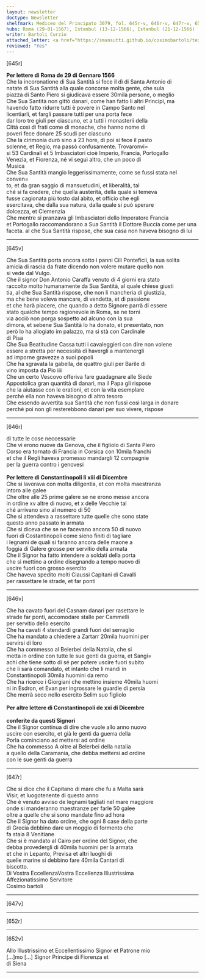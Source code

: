 ```yaml
---
layout: newsletter
doctype: Newsletter
shelfmark: Mediceo del Principato 3079, fol. 645r-v, 646r-v, 647r-v, 652r-v
hubs: Roma (29-01-1567), Istanbul (13-12-1566), Istanbul (21-12-1566)
writer: Bartoli Curzio
attached_letter: <a href="https://smansutti.github.io/cosimobartoli/texts/2978_069,2978_070/">2978_069,2978_070</a>
reviewed: "Yes"
---
```


[645r]  
  
  
<strong>Per lettere di Roma de 29 di Gennaro 1566</strong>  
Che la incoronatione di Sua Santità si fece il dì di Santa Antonio di  
natate di Sua Santità alla quale concorse molta gente, che sula  
piazza di Santo Piero si giudicava essere 30mila persone, o meglio  
Che Sua Santità non gittò danari, come han fatto li altri Principi, ma  
havendo fatto ridurre tutti è povere in Campo Santo nel  
licentiarli, et fargli passare tutti per una porta fece  
dar loro tre giuli per ciascuno, et a tutti i monasterii della  
Città così di frati come di monache, che hanno nome di  
poveri fece donare 25 scudi per ciascuno  
Che la cirimonia durò sino a 23 hore, di poi si fece il pasto  
solenne, et Regio, ma passò confusamente. Trovaronvi=  
si 53 Cardinali et 5 Imbasciatori cioè Imperio, Francia, Portogallo  
Venezia, et Fiorenza, né vi seguì altro, che un poco di  
Musica  
Che Sua Santità mangio leggerissimamente, come se fussi stata nel conven=  
to, et da gran saggio di mansuetudini, et liberalità, tal  
ché si fa credere, che quella austerità, della quale si temeva  
fusse cagionata più tosto dal abito, et officio che egli  
esercitava, che dalla sua natura, dalla quale si può sperare  
dolcezza, et Clemenzia  
Che mentre si pranzava gli Imbasciatori dello Imperatore Francia  
et Portogallo raccomandorano a Sua Santità il Dottore Buccia come per una  
faceta. al che Sua Santità rispose, che sua casa non haveva bisogno di lui  
  
---  

[645v]  
  
  
Che Sua Santità porta ancora sotto i panni Cili Ponteficii, la sua solita  
amicia di rascia da frate dicendo non volere mutare quello non  
si vede dal Vulgo.  
Che il signor Don Antonio Caraffa venuto di 4 giorni era stato  
raccolto molto humanamente da Sua Santità, al quale chiese giusti  
tia, al che Sua Santità rispose, che non li mancheria di giustizia,  
ma che bene voleva mancare, di vendetta, et di passione  
et che harà piacere, che quando a detto Signore parrà di essere  
stato qualche tempo ragionevole in Roma, se ne torni  
via acciò non porga sospetto ad alcuno con la sua  
dimora, et sebene Sua Santità lo ha donato, et presentato, non  
però lo ha allogiato im palazzo, ma si stà con Cardinale  
di Pisa  
Che Sua Beatitudine Cassa tutti i cavaleggieri con dire non volene  
essere a stretta per necessità di havergli a mantenergli  
ad imporne gravezze a suoi popoli  
Che ha sgravata la gabella, de quattro giuli per Barile di  
vino imposta da Pio iiii  
Che un certo Vescovo offeriva fare guadagnare alle Siede  
Appostolica gran quantità di danari, ma il Papa gli rispose  
che la aiutasse con le orationi, et con la vita esemplare  
perché ella non haveva bisogno di altro tesoro  
Che essendo avvertita sua Santità che non fussi così larga in donare  
perché poi non gli resterebbono danari per suo vivere, rispose  
  
---  

[646r]  
  
  
di tutte le cose neccessarie  
Che vi erono nuove da Genova, che il figliolo di Santa Piero  
Corso era tornato di Francia in Corsica con 10mila franchi  
et che il Regli haveva promesso mandargli 12 compagnie  
per la guerra contro i genovesi  
<br/><strong>Per lettere di Constantinopoli li xiii di Dicembre</strong>  
Che si lavorava con molta diligentia, et con molta maestranza  
intoro alle galee  
Che oltre alle 25 prime galere se ne erono messe ancora  
in ordine xv altre di nuovo, et x delle Vecchie tal  
ché arrivano sino al numero di 50  
Che si attendeva a rassettare tutte quelle che sono state  
questo anno passato in armata  
Che si diceva che se ne facevano ancora 50 di nuovo  
fuori di Costantinopoli come sieno finiti di tagliare  
i legnami de quali si faranno ancora delle maone a  
foggia di Galere grosse per servitio della armata  
Che il Signor ha fatto intendere a soldati della porta  
che si mettino a ordine disegnando a tempo nuovo di  
uscire fuori con grosso esercito  
Che haveva spedito molti Ciaussi Capitani di Cavalli  
per rassettare le strade, et far ponti  
  
---  

[646v]  
  
  
Che ha cavato fuori del Casnam danari per rasettare le  
strade far ponti, accomodare stalle per Cammelli  
per servitio dello esercito  
Che ha cavati 4 stendardi grandi fuori del serraglio  
Che ha mandato a chiedere a Zartarr 20mila huomini per  
servirsi di loro  
Che ha commesso al Belerbei della Natolia, che si  
metta in ordine con tutte le sue genti da guerra, et Sangi=  
achi che tiene sotto di sé per potere uscire fuori subito  
che li sarà comandato, et intanto che li mandi in  
Constantinopoli 30mila huomini da remo  
Che ha ricerco i Giorgiani che mettino insieme 40mila huomi  
ni in Esdron, et Evan per ingrossare le guardie di persia  
Che merrà seco nello esercito Selim suo figliolo  
<br/><strong>Per altre lettere di Constantinopoli de xxi di Dicembre</strong>  
<br/><strong>conferite da questi Signori</strong>  
Che il Signor continua di dire che vuole allo anno nuovo  
uscire con esercito, et già le genti da guerra della  
Porla cominciano ad mettersi ad ordine  
Che ha commesso A oltre al Belerbei della natalia  
a quello della Caramania, che debba mettersi ad ordine  
con le sue genti da guerra  
  
---  

[647r]  
  
  
Che si dice che il Capitano di mare che fu a Malta sarà  
Visir, et luogotenente di questo anno  
Che è venuto avviso de legnami tagliati nel mare maggiore  
onde si manderanno maestranze per farle 50 galee  
oltre a quelle che si sono mandate fino ad hora  
Che il Signor ha dato ordine, che ogni 8 case della parte  
di Grecia debbino dare un moggio di formento che  
fa staia 8 Venitiane  
Che si è mandato al Cairo per ordine del Signor, che  
debba provedergli di 40mila huomini per la armata  
et che in Lepanto, Previsa et altri luoghi di  
quelle marine si debbino fare 40mila Cantari di  
biscotto.  
Di Vostra EccellenzaVostra Eccellenza Illustrissima  
Affezionatissimo Servitore  
Cosimo bartoli  
  
---  

[647v]  
  
  
  
---  

[652r]  
  
  
  
---  

[652v]  
  
  
Allo Illustrissimo et Eccellentissimo Signor et Patrone mio  
[...]mo [...] Signor Principe di Fiorenza et  
di Siena  
  
---  


